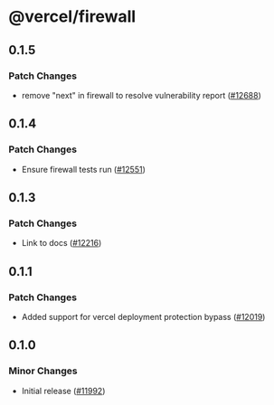 # @vercel/firewall

## 0.1.5

### Patch Changes

- remove "next" in firewall to resolve vulnerability report ([#12688](https://github.com/vercel/vercel/pull/12688))

## 0.1.4

### Patch Changes

- Ensure firewall tests run ([#12551](https://github.com/vercel/vercel/pull/12551))

## 0.1.3

### Patch Changes

- Link to docs ([#12216](https://github.com/vercel/vercel/pull/12216))

## 0.1.1

### Patch Changes

- Added support for vercel deployment protection bypass ([#12019](https://github.com/vercel/vercel/pull/12019))

## 0.1.0

### Minor Changes

- Initial release ([#11992](https://github.com/vercel/vercel/pull/11992))
